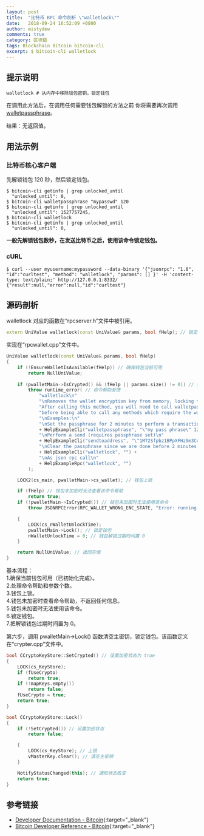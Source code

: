 ```yaml
---
layout: post
title:  "比特币 RPC 命令剖析 \"walletlock\""
date:   2018-09-24 16:52:09 +0800
author: mistydew
comments: true
category: 区块链
tags: Blockchain Bitcoin bitcoin-cli
excerpt: $ bitcoin-cli walletlock
---
```

## 提示说明

```shell
walletlock # 从内存中移除钱包密钥，锁定钱包
```

在调用此方法后，在调用任何需要钱包解锁的方法之前
你将需要再次调用 [walletpassphrase](/blog/2018/09/bitcoin-rpc-command-walletpassphrase.html)。

结果：无返回值。

## 用法示例

### 比特币核心客户端

先解锁钱包 120 秒，然后锁定钱包。

```shell
$ bitcoin-cli getinfo | grep unlocked_until
  "unlocked_until": 0,
$ bitcoin-cli walletpassphrase "mypasswd" 120
$ bitcoin-cli getinfo | grep unlocked_until
  "unlocked_until": 1527757245,
$ bitcoin-cli walletlock
$ bitcoin-cli getinfo | grep unlocked_until
  "unlocked_until": 0,
```

**一般先解锁钱包数秒，在发送比特币之后，使用该命令锁定钱包。**

### cURL

```shell
$ curl --user myusername:mypassword --data-binary '{"jsonrpc": "1.0", "id":"curltest", "method": "walletlock", "params": [] }' -H 'content-type: text/plain;' http://127.0.0.1:8332/
{"result":null,"error":null,"id":"curltest"}
```

## 源码剖析

walletlock 对应的函数在“rpcserver.h”文件中被引用。

```cpp
extern UniValue walletlock(const UniValue& params, bool fHelp); // 锁定钱包
```

实现在“rpcwallet.cpp”文件中。

```cpp
UniValue walletlock(const UniValue& params, bool fHelp)
{
    if (!EnsureWalletIsAvailable(fHelp)) // 确保钱包当前可用
        return NullUniValue;
    
    if (pwalletMain->IsCrypted() && (fHelp || params.size() != 0)) // 钱包已加密 且 没有参数
        throw runtime_error( // 命令帮助反馈
            "walletlock\n"
            "\nRemoves the wallet encryption key from memory, locking the wallet.\n"
            "After calling this method, you will need to call walletpassphrase again\n"
            "before being able to call any methods which require the wallet to be unlocked.\n"
            "\nExamples:\n"
            "\nSet the passphrase for 2 minutes to perform a transaction\n"
            + HelpExampleCli("walletpassphrase", "\"my pass phrase\" 120") +
            "\nPerform a send (requires passphrase set)\n"
            + HelpExampleCli("sendtoaddress", "\"1M72Sfpbz1BPpXFHz9m3CdqATR44Jvaydd\" 1.0") +
            "\nClear the passphrase since we are done before 2 minutes is up\n"
            + HelpExampleCli("walletlock", "") +
            "\nAs json rpc call\n"
            + HelpExampleRpc("walletlock", "")
        );

    LOCK2(cs_main, pwalletMain->cs_wallet); // 钱包上锁

    if (fHelp) // 钱包未加密时无法查看该命令帮助
        return true;
    if (!pwalletMain->IsCrypted()) // 钱包未加密时无法使用该命令
        throw JSONRPCError(RPC_WALLET_WRONG_ENC_STATE, "Error: running with an unencrypted wallet, but walletlock was called.");

    {
        LOCK(cs_nWalletUnlockTime);
        pwalletMain->Lock(); // 锁定钱包
        nWalletUnlockTime = 0; // 钱包解锁过期时间置 0
    }

    return NullUniValue; // 返回空值
}
```

基本流程：<br>
1.确保当前钱包可用（已初始化完成）。<br>
2.处理命令帮助和参数个数。<br>
3.钱包上锁。<br>
4.钱包未加密时查看命令帮助，不返回任何信息。<br>
5.钱包未加密时无法使用该命令。<br>
6.锁定钱包。<br>
7.把解锁钱包过期时间置为 0。

第六步，调用 pwalletMain->Lock() 函数清空主密钥，锁定钱包。该函数定义在“crypter.cpp”文件中。

```cpp
bool CCryptoKeyStore::SetCrypted() // 设置加密状态为 true
{
    LOCK(cs_KeyStore);
    if (fUseCrypto)
        return true;
    if (!mapKeys.empty())
        return false;
    fUseCrypto = true;
    return true;
}

bool CCryptoKeyStore::Lock()
{
    if (!SetCrypted()) // 设置加密状态
        return false;

    {
        LOCK(cs_KeyStore); // 上锁
        vMasterKey.clear(); // 清空主密钥
    }

    NotifyStatusChanged(this); // 通知状态改变
    return true;
}
```

## 参考链接

* [Developer Documentation - Bitcoin](https://bitcoin.org/en/developer-documentation){:target="_blank"}
* [Bitcoin Developer Reference - Bitcoin](https://bitcoin.org/en/developer-reference#walletlock){:target="_blank"}
